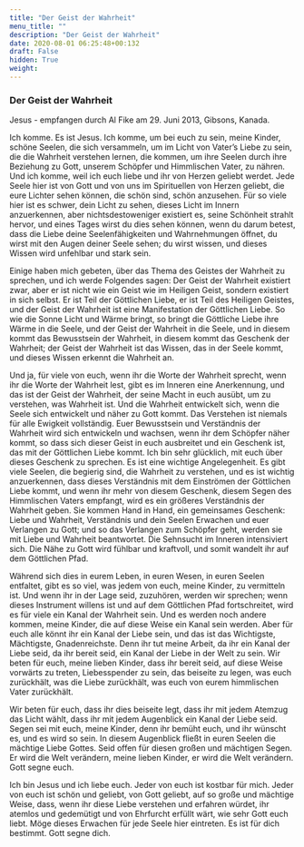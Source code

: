 ```yaml
---
title: "Der Geist der Wahrheit"
menu_title: ""
description: "Der Geist der Wahrheit"
date: 2020-08-01 06:25:48+00:132
draft: False
hidden: True
weight:
---
```

### Der Geist der Wahrheit

Jesus - empfangen durch Al Fike am 29. Juni 2013, Gibsons, Kanada.

Ich komme. Es ist Jesus. Ich komme, um bei euch zu sein, meine Kinder, schöne Seelen, die sich versammeln, um im Licht von Vaterʼs Liebe zu sein, die die Wahrheit verstehen lernen, die kommen, um ihre Seelen durch ihre Beziehung zu Gott, unserem Schöpfer und Himmlischen Vater, zu nähren. Und ich komme, weil ich euch liebe und ihr von Herzen geliebt werdet. Jede Seele hier ist von Gott und von uns im Spirituellen von Herzen geliebt, die eure Lichter sehen können, die schön sind, schön anzusehen. Für so viele hier ist es schwer, dein Licht zu sehen, dieses Licht im Innern anzuerkennen, aber nichtsdestoweniger existiert es, seine Schönheit strahlt hervor, und eines Tages wirst du dies sehen können, wenn du darum betest, dass die Liebe deine Seelenfähigkeiten und Wahrnehmungen öffnet, du wirst mit den Augen deiner Seele sehen; du wirst wissen, und dieses Wissen wird unfehlbar und stark sein.

Einige haben mich gebeten, über das Thema des Geistes der Wahrheit zu sprechen, und ich werde Folgendes sagen: Der Geist der Wahrheit existiert zwar, aber er ist nicht wie ein Geist wie im Heiligen Geist, sondern existiert in sich selbst. Er ist Teil der Göttlichen Liebe, er ist Teil des Heiligen Geistes, und der Geist der Wahrheit ist eine Manifestation der Göttlichen Liebe. So wie die Sonne Licht und Wärme bringt, so bringt die Göttliche Liebe ihre Wärme in die Seele, und der Geist der Wahrheit in die Seele, und in diesem kommt das Bewusstsein der Wahrheit, in diesem kommt das Geschenk der Wahrheit; der Geist der Wahrheit ist das Wissen, das in der Seele kommt, und dieses Wissen erkennt die Wahrheit an.

Und ja, für viele von euch, wenn ihr die Worte der Wahrheit sprecht, wenn ihr die Worte der Wahrheit lest, gibt es im Inneren eine Anerkennung, und das ist der Geist der Wahrheit, der seine Macht in euch ausübt, um zu verstehen, was Wahrheit ist. Und die Wahrheit entwickelt sich, wenn die Seele sich entwickelt und näher zu Gott kommt. Das Verstehen ist niemals für alle Ewigkeit vollständig. Euer Bewusstsein und Verständnis der Wahrheit wird sich entwickeln und wachsen, wenn ihr dem Schöpfer näher kommt, so dass sich dieser Geist in euch ausbreitet und ein Geschenk ist, das mit der Göttlichen Liebe kommt. Ich bin sehr glücklich, mit euch über dieses Geschenk zu sprechen. Es ist eine wichtige Angelegenheit. Es gibt viele Seelen, die begierig sind, die Wahrheit zu verstehen, und es ist wichtig anzuerkennen, dass dieses Verständnis mit dem Einströmen der Göttlichen Liebe kommt, und wenn ihr mehr von diesem Geschenk, diesem Segen des Himmlischen Vaters empfangt, wird es ein größeres Verständnis der Wahrheit geben. Sie kommen Hand in Hand, ein gemeinsames Geschenk: Liebe und Wahrheit, Verständnis und dein Seelen Erwachen und euer Verlangen zu Gott; und so das Verlangen zum Schöpfer geht, werden sie mit Liebe und Wahrheit beantwortet. Die Sehnsucht im Inneren intensiviert sich. Die Nähe zu Gott wird fühlbar und kraftvoll, und somit wandelt ihr auf dem Göttlichen Pfad.

Während sich dies in eurem Leben, in euren Wesen, in euren Seelen entfaltet, gibt es so viel, was jedem von euch, meine Kinder, zu vermitteln ist. Und wenn ihr in der Lage seid, zuzuhören, werden wir sprechen; wenn dieses Instrument willens ist und auf dem Göttlichen Pfad fortschreitet, wird es für viele ein Kanal der Wahrheit sein. Und es werden noch andere kommen, meine Kinder, die auf diese Weise ein Kanal sein werden. Aber für euch alle könnt ihr ein Kanal der Liebe sein, und das ist das Wichtigste, Mächtigste, Gnadenreichste. Denn ihr tut meine Arbeit, da ihr ein Kanal der Liebe seid, da ihr bereit seid, ein Kanal der Liebe in der Welt zu sein. Wir beten für euch, meine lieben Kinder, dass ihr bereit seid, auf diese Weise vorwärts zu treten, Liebesspender zu sein, das beiseite zu legen, was euch zurückhält, was die Liebe zurückhält, was euch von eurem himmlischen Vater zurückhält.

Wir beten für euch, dass ihr dies beiseite legt, dass ihr mit jedem Atemzug das Licht wählt, dass ihr mit jedem Augenblick ein Kanal der Liebe seid. Segen sei mit euch, meine Kinder, denn ihr bemüht euch, und ihr wünscht es, und es wird so sein. In diesem Augenblick fließt in euren Seelen die mächtige Liebe Gottes. Seid offen für diesen großen und mächtigen Segen. Er wird die Welt verändern, meine lieben Kinder, er wird die Welt verändern. Gott segne euch.

Ich bin Jesus und ich liebe euch. Jeder von euch ist kostbar für mich. Jeder von euch ist schön und geliebt, von Gott geliebt, auf so große und mächtige Weise, dass, wenn ihr diese Liebe verstehen und erfahren würdet, ihr atemlos und gedemütigt und von Ehrfurcht erfüllt wärt, wie sehr Gott euch liebt. Möge dieses Erwachen für jede Seele hier eintreten. Es ist für dich bestimmt. Gott segne dich.
